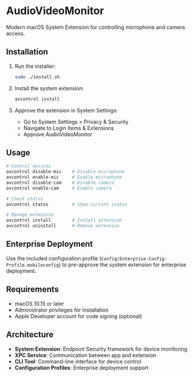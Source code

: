 # AudioVideoMonitor

Modern macOS System Extension for controlling microphone and camera access.

## Installation

1. Run the installer:
   ```bash
   sudo ./install.sh
   ```

2. Install the system extension:
   ```bash
   avcontrol install
   ```

3. Approve the extension in System Settings:
   - Go to System Settings > Privacy & Security
   - Navigate to Login Items & Extensions
   - Approve AudioVideoMonitor

## Usage

```bash
# Control devices
avcontrol disable-mic    # Disable microphone
avcontrol enable-mic     # Enable microphone
avcontrol disable-cam    # Disable camera
avcontrol enable-cam     # Enable camera

# Check status
avcontrol status         # Show current status

# Manage extension
avcontrol install        # Install extension
avcontrol uninstall      # Remove extension
```

## Enterprise Deployment

Use the included configuration profile (`Config/Enterprise-Config-Profile.mobileconfig`) to pre-approve the system extension for enterprise deployment.

## Requirements

- macOS 10.15 or later
- Administrator privileges for installation
- Apple Developer account for code signing (optional)

## Architecture

- **System Extension**: Endpoint Security framework for device monitoring
- **XPC Service**: Communication between app and extension
- **CLI Tool**: Command-line interface for device control
- **Configuration Profiles**: Enterprise deployment support
